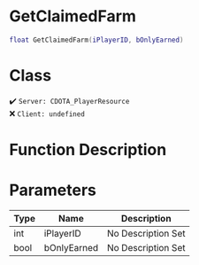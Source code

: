 # GetClaimedFarm
```lua
float GetClaimedFarm(iPlayerID, bOnlyEarned)
```
# Class
✔️ `Server: CDOTA_PlayerResource`  
❌ `Client: undefined`  

# Function Description

# Parameters
Type|Name|Description
--|--|--
int|iPlayerID|No Description Set
bool|bOnlyEarned|No Description Set
